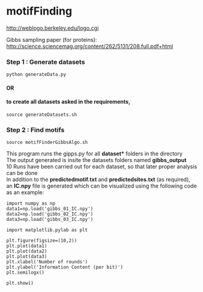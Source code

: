 # motifFinding

http://weblogo.berkeley.edu/logo.cgi

Gibbs sampling paper (for proteins): http://science.sciencemag.org/content/262/5131/208.full.pdf+html

### Step 1 : Generate datasets
```python generateData.py```

#### OR 
#### to create all datasets asked in the requirements,
```source generateDatasets.sh```

### Step 2 : Find motifs
```source motifFinderGibbsAlgo.sh```

This program runs the gipps.py for all <b>dataset*</b> folders in the directory </br>
The output generated is insite the datasets folders named <b>gibbs_output</b> </br>
10 Runs have been carried out for each dataset, so that later proper analysis can be done </br>
In addition to the <b>predictedmotif.txt</b> and <b>predictedsites.txt</b> (as required), an <b>IC.npy</b> file is generated which can be visualized using the following code as an example:
```
import numpy as np
data1=np.load('gibbs_01_IC.npy')
data2=np.load('gibbs_02_IC.npy')
data3=np.load('gibbs_03_IC.npy')

import matplotlib.pylab as plt

plt.figure(figsize=(10,2))
plt.plot(data1)
plt.plot(data2)
plt.plot(data3)
plt.xlabel('Number of rounds')
plt.ylabel('Information Content (per bit)')
plt.semilogx()

plt.show()
```
